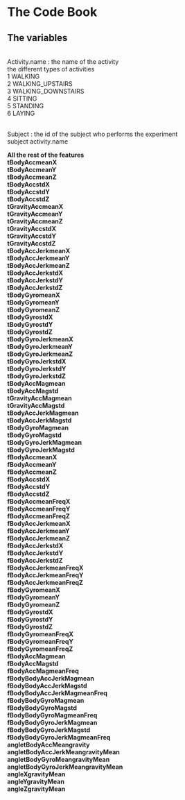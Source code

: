 # The Code Book

##  The variables
<br>Activity.name : the name of the activity
<br> the different types of activities
<br>1 WALKING
<br>2 WALKING_UPSTAIRS
<br>3 WALKING_DOWNSTAIRS
<br>4 SITTING
<br>5 STANDING
<br>6 LAYING

<br>Subject : the id of the subject who performs the experiment
<br>subject	activity.name

<b> All the rest of the features
<br>tBodyAccmeanX
<br>tBodyAccmeanY
<br>tBodyAccmeanZ
<br>tBodyAccstdX
<br>tBodyAccstdY
<br>tBodyAccstdZ
<br>tGravityAccmeanX
<br>tGravityAccmeanY
<br>tGravityAccmeanZ
<br>tGravityAccstdX
<br>tGravityAccstdY
<br>tGravityAccstdZ
<br>tBodyAccJerkmeanX
<br>tBodyAccJerkmeanY
<br>tBodyAccJerkmeanZ
<br>tBodyAccJerkstdX
<br>tBodyAccJerkstdY
<br>tBodyAccJerkstdZ
<br>tBodyGyromeanX
<br>tBodyGyromeanY
<br>tBodyGyromeanZ
<br>tBodyGyrostdX
<br>tBodyGyrostdY
<br>tBodyGyrostdZ
<br>tBodyGyroJerkmeanX
<br>tBodyGyroJerkmeanY
<br>tBodyGyroJerkmeanZ
<br>tBodyGyroJerkstdX
<br>tBodyGyroJerkstdY
<br>tBodyGyroJerkstdZ
<br>tBodyAccMagmean
<br>tBodyAccMagstd
<br>tGravityAccMagmean
<br>tGravityAccMagstd
<br>tBodyAccJerkMagmean
<br>tBodyAccJerkMagstd
<br>tBodyGyroMagmean
<br>tBodyGyroMagstd
<br>tBodyGyroJerkMagmean
<br>tBodyGyroJerkMagstd
<br>fBodyAccmeanX
<br>fBodyAccmeanY
<br>fBodyAccmeanZ
<br>fBodyAccstdX
<br>fBodyAccstdY
<br>fBodyAccstdZ
<br>fBodyAccmeanFreqX
<br>fBodyAccmeanFreqY
<br>fBodyAccmeanFreqZ
<br>fBodyAccJerkmeanX
<br>fBodyAccJerkmeanY
<br>fBodyAccJerkmeanZ
<br>fBodyAccJerkstdX
<br>fBodyAccJerkstdY
<br>fBodyAccJerkstdZ
<br>fBodyAccJerkmeanFreqX
<br>fBodyAccJerkmeanFreqY
<br>fBodyAccJerkmeanFreqZ
<br>fBodyGyromeanX
<br>fBodyGyromeanY
<br>fBodyGyromeanZ
<br>fBodyGyrostdX
<br>fBodyGyrostdY
<br>fBodyGyrostdZ
<br>fBodyGyromeanFreqX
<br>fBodyGyromeanFreqY
<br>fBodyGyromeanFreqZ
<br>fBodyAccMagmean
<br>fBodyAccMagstd
<br>fBodyAccMagmeanFreq
<br>fBodyBodyAccJerkMagmean
<br>fBodyBodyAccJerkMagstd
<br>fBodyBodyAccJerkMagmeanFreq
<br>fBodyBodyGyroMagmean
<br>fBodyBodyGyroMagstd
<br>fBodyBodyGyroMagmeanFreq
<br>fBodyBodyGyroJerkMagmean
<br>fBodyBodyGyroJerkMagstd
<br>fBodyBodyGyroJerkMagmeanFreq
<br>angletBodyAccMeangravity
<br>angletBodyAccJerkMeangravityMean
<br>angletBodyGyroMeangravityMean
<br>angletBodyGyroJerkMeangravityMean
<br>angleXgravityMean
<br>angleYgravityMean
<br>angleZgravityMean
